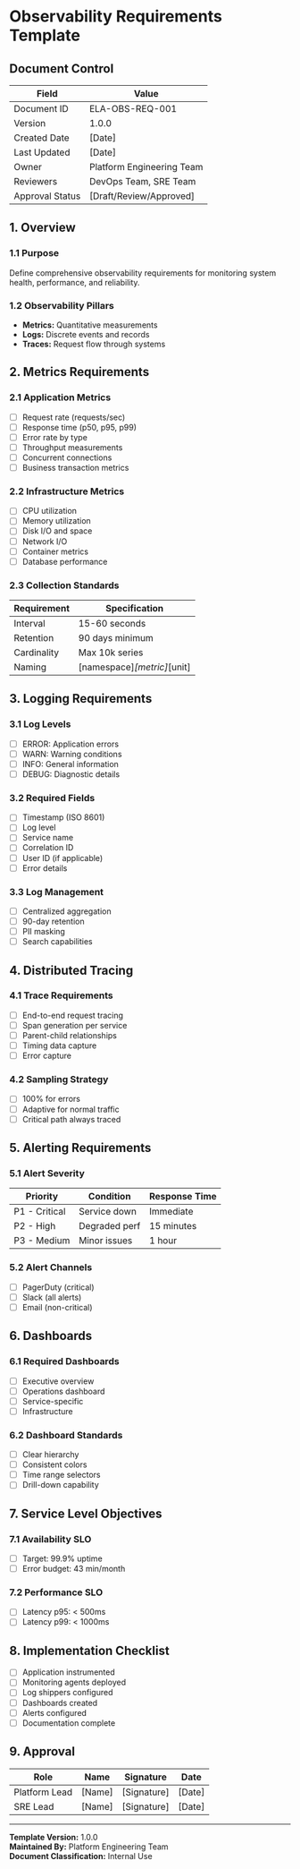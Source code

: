# Observability Requirements Template

## Document Control
| Field | Value |
|-------|-------|
| Document ID | ELA-OBS-REQ-001 |
| Version | 1.0.0 |
| Created Date | [Date] |
| Last Updated | [Date] |
| Owner | Platform Engineering Team |
| Reviewers | DevOps Team, SRE Team |
| Approval Status | [Draft/Review/Approved] |

## 1. Overview

### 1.1 Purpose
Define comprehensive observability requirements for monitoring system health, performance, and reliability.

### 1.2 Observability Pillars
- **Metrics:** Quantitative measurements
- **Logs:** Discrete events and records
- **Traces:** Request flow through systems

## 2. Metrics Requirements

### 2.1 Application Metrics
- [ ] Request rate (requests/sec)
- [ ] Response time (p50, p95, p99)
- [ ] Error rate by type
- [ ] Throughput measurements
- [ ] Concurrent connections
- [ ] Business transaction metrics

### 2.2 Infrastructure Metrics
- [ ] CPU utilization
- [ ] Memory utilization
- [ ] Disk I/O and space
- [ ] Network I/O
- [ ] Container metrics
- [ ] Database performance

### 2.3 Collection Standards
| Requirement | Specification |
|-------------|---------------|
| Interval | 15-60 seconds |
| Retention | 90 days minimum |
| Cardinality | Max 10k series |
| Naming | [namespace]_[metric]_[unit] |

## 3. Logging Requirements

### 3.1 Log Levels
- [ ] ERROR: Application errors
- [ ] WARN: Warning conditions
- [ ] INFO: General information
- [ ] DEBUG: Diagnostic details

### 3.2 Required Fields
- [ ] Timestamp (ISO 8601)
- [ ] Log level
- [ ] Service name
- [ ] Correlation ID
- [ ] User ID (if applicable)
- [ ] Error details

### 3.3 Log Management
- [ ] Centralized aggregation
- [ ] 90-day retention
- [ ] PII masking
- [ ] Search capabilities

## 4. Distributed Tracing

### 4.1 Trace Requirements
- [ ] End-to-end request tracing
- [ ] Span generation per service
- [ ] Parent-child relationships
- [ ] Timing data capture
- [ ] Error capture

### 4.2 Sampling Strategy
- [ ] 100% for errors
- [ ] Adaptive for normal traffic
- [ ] Critical path always traced

## 5. Alerting Requirements

### 5.1 Alert Severity
| Priority | Condition | Response Time |
|----------|-----------|---------------|
| P1 - Critical | Service down | Immediate |
| P2 - High | Degraded perf | 15 minutes |
| P3 - Medium | Minor issues | 1 hour |

### 5.2 Alert Channels
- [ ] PagerDuty (critical)
- [ ] Slack (all alerts)
- [ ] Email (non-critical)

## 6. Dashboards

### 6.1 Required Dashboards
- [ ] Executive overview
- [ ] Operations dashboard
- [ ] Service-specific
- [ ] Infrastructure

### 6.2 Dashboard Standards
- [ ] Clear hierarchy
- [ ] Consistent colors
- [ ] Time range selectors
- [ ] Drill-down capability

## 7. Service Level Objectives

### 7.1 Availability SLO
- [ ] Target: 99.9% uptime
- [ ] Error budget: 43 min/month

### 7.2 Performance SLO
- [ ] Latency p95: < 500ms
- [ ] Latency p99: < 1000ms

## 8. Implementation Checklist

- [ ] Application instrumented
- [ ] Monitoring agents deployed
- [ ] Log shippers configured
- [ ] Dashboards created
- [ ] Alerts configured
- [ ] Documentation complete

## 9. Approval

| Role | Name | Signature | Date |
|------|------|-----------|------|
| Platform Lead | [Name] | [Signature] | [Date] |
| SRE Lead | [Name] | [Signature] | [Date] |

---

**Template Version:** 1.0.0  
**Maintained By:** Platform Engineering Team  
**Document Classification:** Internal Use
